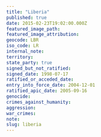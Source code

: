 ```yaml
---
title: "Liberia"
published: true
date: 2015-02-23T19:02:00.000Z
featured_image_path:
featured_image_attribution:
geocode: LBR
iso_code: LR
internal_note:
territory:
state_party: true
signed_but_not_ratified:
signed_date: 1998-07-17
ratified_or_acceded_date:
entry_into_force_date: 2004-12-01
ratified_apic_date: 2005-09-16
genocide:
crimes_against_humanity:
aggression:
war_crimes:
note:
slug: liberia
---
```

